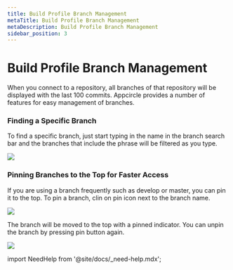 ```yaml
---
title: Build Profile Branch Management
metaTitle: Build Profile Branch Management
metaDescription: Build Profile Branch Management
sidebar_position: 3
---
```


# Build Profile Branch Management

When you connect to a repository, all branches of that repository will be displayed with the last 100 commits. Appcircle provides a number of features for easy management of branches.

### Finding a Specific Branch

To find a specific branch, just start typing in the name in the branch search bar and the branches that include the phrase will be filtered as you type.

![](<https://cdn.appcircle.io/docs/assets/image (138).png>)

### Pinning Branches to the Top for Faster Access

If you are using a branch frequently such as develop or master, you can pin it to the top. To pin a branch, clin on pin icon next to the branch name.

![](<https://cdn.appcircle.io/docs/assets/image (139).png>)

The branch will be moved to the top with a pinned indicator. You can unpin the branch by pressing pin button again.

![](<https://cdn.appcircle.io/docs/assets/image (142).png>)

import NeedHelp from '@site/docs/\_need-help.mdx';

<NeedHelp />
